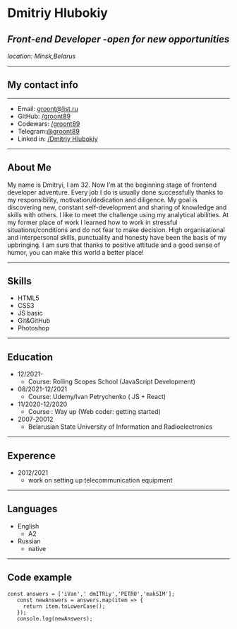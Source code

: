 # **Dmitriy Hlubokiy**
## *Front-end Developer -open for new opportunities*
*location: Minsk,Belarus*
 
 **************************************************
## **My contact info**
*********
- Email: [groont@list.ru]([groont@list.ru)
- GitHub: [/groont89](https://github.com/groont89)
- Codewars: [/groont89](https://www.codewars.com/users/groont89)
- Telegram:[@groont89](https://t.me/groont89)
- Linked in: [/Dmitriy Hlubokiy](https://www.linkedin.com/in/dmitryi-hlubokyi-313a79222/?lipi=urn%3Ali%3Apage%3Ad_flagship3_feed%3BhNobwFKVTEK5m%2BMPB6lxEw%3D%3D)

*******************************
## **About Me**
My name is Dmitryi, I am 32. Now I’m at the beginning stage of frontend developer adventure. Every job I do is usually done successfully thanks to my responsibility, motivation/dedication and diligence. My goal is  discovering new, constant self-development and sharing of knowledge and skills with others. I like to meet the challenge using my analytical abilities. At my former place of work I learned how to work in stressful situations/conditions and do not fear to make decision. High organisational and interpersonal skills, punctuality and honesty have been the basis of my upbringing. I am sure that thanks to positive attitude and a good sense of humor, you can make this world a better place!

******************************
## **Skills** 
- HTML5
- CSS3
- JS basic
- Git&GitHub
- Photoshop
 ***********************
## **Education**
- 12/2021-  
    - Course: Rolling Scopes School (JavaScript Development)
- 08/2021-12/2021 
    - Course: Udemy/Ivan Petrychenko ( JS + React)
- 11/2020-12/2020 
    - Course : Way up (Web coder: getting started)
- 2007-20012 
    - Belarusian State University of Information and Radioelectronics
 *********************
## **Experence** 
- 2012/2021
     - work on setting up telecommunication equipment
 
 **********************
## **Languages**
- English
     - A2
- Russian 
     - native

******************
## **Code example**
```
const answers = ['iVan',' dmITRiy','PETRO','makSIM'];
   const newAnswers = answers.map(item => {
     return item.toLowerCase();
   });
   console.log(newAnswers);
   ```